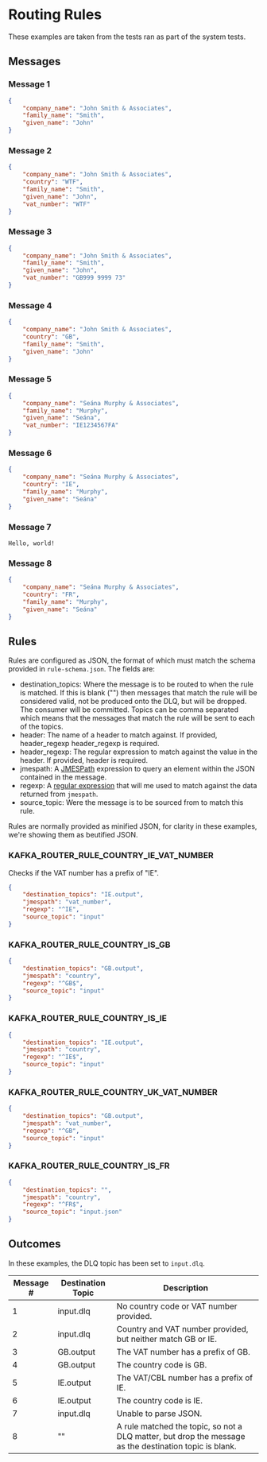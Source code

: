 # Routing Rules

These examples are taken from the tests ran as part of the system tests.

## Messages

### Message 1

```json
{
    "company_name": "John Smith & Associates",
    "family_name": "Smith",
    "given_name": "John"
}
```

### Message 2

```json
{
    "company_name": "John Smith & Associates",
    "country": "WTF",
    "family_name": "Smith",
    "given_name": "John",
    "vat_number": "WTF"
}
```

### Message 3

```json
{
    "company_name": "John Smith & Associates",
    "family_name": "Smith",
    "given_name": "John",
    "vat_number": "GB999 9999 73"
}
```

### Message 4

```json
{
    "company_name": "John Smith & Associates",
    "country": "GB",
    "family_name": "Smith",
    "given_name": "John"
}
```

### Message 5

```json
{
    "company_name": "Seána Murphy & Associates",
    "family_name": "Murphy",
    "given_name": "Seána",
    "vat_number": "IE1234567FA"
}
```

### Message 6

```json
{
    "company_name": "Seána Murphy & Associates",
    "country": "IE",
    "family_name": "Murphy",
    "given_name": "Seána"
}
```

### Message 7

```
Hello, world!
```


### Message 8

```json
{
    "company_name": "Seána Murphy & Associates",
    "country": "FR",
    "family_name": "Murphy",
    "given_name": "Seána"
}
```

## Rules

Rules are configured as JSON, the format of which must match the schema
provided in `rule-schema.json`.  The fields are:

- destination_topics: Where the message is to be routed to when the rule
  is matched.  If this is blank ("") then messages that match the rule
  will be considered valid, not be produced onto the DLQ, but will be
  dropped.  The consumer will be committed.  Topics can be comma
  separated which means that the messages that match the rule will be
  sent to each of the topics.
- header: The name of a header to match against.  If provided, header_regexp
  header_regexp is required.
- header_regexp:  The regular expression to match against the value
  in the header.  If provided, header is required.
- jmespath: A [JMESPath](https://jmespath.org/) expression to query an
  element within the JSON contained in the message.
- regexp: A
  [regular expression](https://en.wikipedia.org/wiki/Regular_expression)
  that will me used to match against the data returned from `jmespath`.
- source_topic: Were the message is to be sourced from to match this
  rule.

Rules are normally provided as minified JSON, for clarity in these examples,
we're showing them as beutified JSON.

### KAFKA_ROUTER_RULE_COUNTRY_IE_VAT_NUMBER

Checks if the VAT number has a prefix of "IE".

```json
{
    "destination_topics": "IE.output",
    "jmespath": "vat_number",
    "regexp": "^IE",
    "source_topic": "input"
}
```

### KAFKA_ROUTER_RULE_COUNTRY_IS_GB

```json
{
    "destination_topics": "GB.output",
    "jmespath": "country",
    "regexp": "^GB$",
    "source_topic": "input"
}
```

### KAFKA_ROUTER_RULE_COUNTRY_IS_IE

```json
{
    "destination_topics": "IE.output",
    "jmespath": "country",
    "regexp": "^IE$",
    "source_topic": "input"
}
```

### KAFKA_ROUTER_RULE_COUNTRY_UK_VAT_NUMBER

```json
{
    "destination_topics": "GB.output",
    "jmespath": "vat_number",
    "regexp": "^GB",
    "source_topic": "input"
}
```

### KAFKA_ROUTER_RULE_COUNTRY_IS_FR

```json
{
    "destination_topics": "",
    "jmespath": "country",
    "regexp": "^FR$",
    "source_topic": "input.json"
}
```

## Outcomes

In these examples, the DLQ topic has been set to `input.dlq`.

| Message # | Destination Topic | Description                                                                                            |
| --------- | ----------------- | ------------------------------------------------------------------------------------------------------ |
| 1         | input.dlq         | No country code or VAT number provided.                                                                |
| 2         | input.dlq         | Country and VAT number provided, but neither match GB or IE.                                           |
| 3         | GB.output         | The VAT number has a prefix of GB.                                                                     |
| 4         | GB.output         | The country code is GB.                                                                                |
| 5         | IE.output         | The VAT/CBL number has a prefix of IE.                                                                 |
| 6         | IE.output         | The country code is IE.                                                                                |
| 7         | input.dlq         | Unable to parse JSON.                                                                                  |
| 8         | ""                | A rule matched the topic, so not a DLQ matter, but drop the message as the destination topic is blank. |
